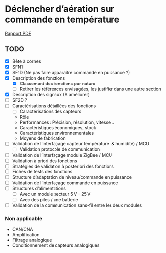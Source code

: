 # Déclencher d’aération sur commande en température

[Rapport PDF](./report.pdf)

## TODO

- [x] Bête à cornes
- [x] SFN1
- [x] SF1D (Ne pas faire apparaître commande en puissance ?)
- [x] Description des fonctions
  - [x] Classement des fonctions par nature
  - [ ] Retirer les références envisagées, les justifier dans une autre section
- [x] Description des signaux (À améliorer)
- [ ] SF2D ?
- [ ] Caractérisations détaillées des fonctions
  - [ ] Caractérisations des capteurs
  - Rôle
  - Performances : Précision, résolution, vitesse…
  - Caractéristiques économiques, stock
  - Caractéristiques environnementales
  - Moyens de fabrication
- [ ] Validation de l’interfaçage capteur température (& humidité) / MCU
  - [ ] Validation protocole de communication
- [ ] Validation de l’interfaçage module ZigBee / MCU
- [ ] Validation à priori des fonctions
- [ ] Stratégies de validation à posteriori des fonctions
- [ ] Fiches de tests des fonctions
- [ ] Structure d’adaptation de niveau/commande en puissance
- [ ] Validation de l’interfaçage commande en puissance
- [ ] Structures d’alimentations
  - [ ] Avec un module secteur 5 V - 25 V
  - [ ] Avec des piles / une batterie
- [ ] Validation de la communication sans-fil entre les deux modules

### Non applicable

- CAN/CNA
- Amplification
- Filtrage analogique
- Conditionnement de capteurs analogiques
